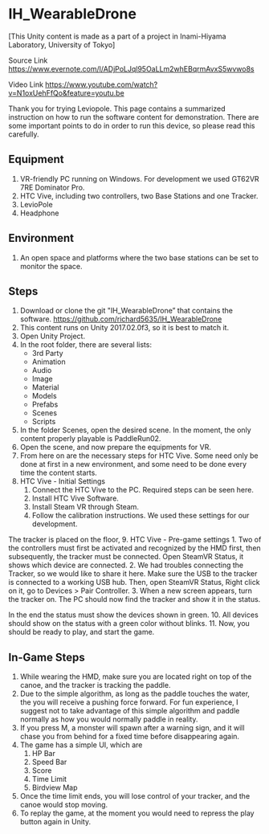 # IH_WearableDrone
[This Unity content is made as a part of a project in Inami-Hiyama Laboratory, University of Tokyo]

Source Link
https://www.evernote.com/l/ADjPoLJql95OaLLm2whEBqrmAvxS5wvwo8s

Video Link
https://www.youtube.com/watch?v=N1oxUehFfQo&feature=youtu.be

Thank you for trying Leviopole. This page contains a summarized instruction on how to run the software content for demonstration.
There are some important points to do in order to run this device, so please read this carefully.

## Equipment
1. VR-friendly PC running on Windows. For development we used GT62VR 7RE Dominator Pro.
2. HTC Vive, including two controllers, two Base Stations and one Tracker.
3. LevioPole
4. Headphone

## Environment
1. An open space and platforms where the two base stations can be set to monitor the space.

## Steps
1. Download or clone the git "IH_WearableDrone” that contains the software.
https://github.com/richard5635/IH_WearableDrone
2. This content runs on Unity 2017.02.0f3, so it is best to match it.
3. Open Unity Project.
4. In the root folder, there are several lists:
    * 3rd Party
    * Animation
    * Audio
    * Image
    * Material
    * Models
    * Prefabs
    * Scenes
    * Scripts
5. In the folder Scenes, open the desired scene. In the moment, the only content properly playable is PaddleRun02.
6. Open the scene, and now prepare the equipments for VR.
7. From here on are the necessary steps for HTC Vive. Some need only be done at first in a new environment, and some need to be done every time the content starts. 
8. HTC Vive - Initial Settings
    1. Connect the HTC Vive to the PC. Required steps can be seen here.
    2. Install HTC Vive Software. 
    3. Install Steam VR through Steam.
    4. Follow the calibration instructions. We used these settings for our development.


The tracker is placed on the floor, 
9. HTC Vive - Pre-game settings
    1. Two of the controllers must first be activated and recognized by the HMD first, then subsequently, the tracker must be connected. Open SteamVR Status, it shows which device are connected.
    2. We had troubles connecting the Tracker, so we would like to share it here.
Make sure the USB to the tracker is connected to a working USB hub. Then, open SteamVR Status, Right click on it, go to Devices > Pair Controller.
    3. When a new screen appears, turn the tracker on. The PC should now find the tracker and show it in the status.

In the end the status must show the devices shown in green.
10. All devices should show on the status with a green color without blinks.
11. Now, you should be ready to play, and start the game.


## In-Game Steps
1. While wearing the HMD, make sure you are located right on top of the canoe, and the tracker is tracking the paddle.
2. Due to the simple algorithm, as long as the paddle touches the water, the you will receive a pushing force forward. For fun experience, I suggest not to take advantage of this simple algorithm and paddle normally as how you would normally paddle in reality.
3. If you press M, a monster will spawn after a warning sign, and it will chase you from behind for a fixed time before disappearing again.
4. The game has a simple UI, which are
    1. HP Bar
    2. Speed Bar
    3. Score
    4. Time Limit
    5. Birdview Map
5. Once the time limit ends, you will lose control of your tracker, and the canoe would stop moving.
6. To replay the game, at the moment you would need to repress the play button again in Unity.
